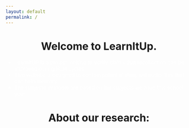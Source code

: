 ```yaml
---
layout: default
permalink: /
---
```

<style>
  h1 {
    text-align: center;
    font-size: 200%;
  }
  ul {
    color: #ffffff;
  }
</style>
<div class="home">

  <b><h1 class="page-heading">Welcome to LearnItUp.</h1></b>
  <ul>
  <li>LearnItUP is a project looking to verify claims that recollection can be improved during REM cycles.</li>
  <li>This website is designed to contain potential sleep aid audio files that can help memory.</li>
  <li>The subjects avaliable are based on the subjects we have this school year.</li>
</ul>
<h1 class="page-heading">About our research:</h1>
